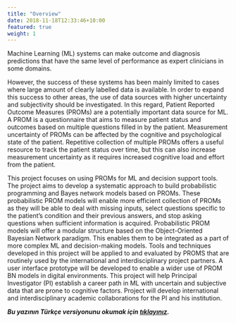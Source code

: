 ```yaml
---
title: "Overview"
date: 2018-11-18T12:33:46+10:00
featured: true
weight: 1
---
```


Machine Learning (ML) systems can make outcome and diagnosis predictions that have the same level of performance as expert clinicians in some domains.

However, the success of these systems has been mainly limited to cases where large amount of clearly labelled data is available. In order to expand this success to other areas, the use of data sources with higher uncertainty and subjectivity should be investigated. In this regard, Patient Reported Outcome Measures (PROMs) are a potentially important data source for ML. A PROM is a questionnaire that aims to measure patient status and outcomes based on multiple questions filled in by the patient. Measurement uncertainty of PROMs can be affected by the cognitive and psychological state of the patient. Repetitive collection of multiple PROMs offers a useful resource to track the patient status over time, but this can also increase measurement uncertainty as it requires increased cognitive load and effort from the patient.

This project focuses on using PROMs for ML and decision support tools. The project aims to develop a systematic approach to build probabilistic programming and Bayes network models based on PROMs. These probabilistic PROM models will enable more efficient collection of PROMs as they will be able to deal with missing inputs, select questions specific to the patient’s condition and their previous answers, and stop asking questions when sufficient information is acquired. Probabilistic PROM models will offer a modular structure based on the Object-Oriented Bayesian Network paradigm. This enables them to be integrated as a part of more complex ML and decision-making models. Tools and techniques developed in this project will be applied to and evaluated by PROMS that are routinely used by the international and interdisciplinary project partners. A user interface prototype will be developed to enable a wider use of PROM BN models in digital environments. This project will help Principal Investigator (PI) establish a career path in ML with uncertain and subjective data that are prone to cognitive factors. Project will develop international and interdisciplinary academic collaborations for the PI and his institution.

__*Bu yazının Türkçe versiyonunu okumak için [tıklayınız](/services/ozet/).*__

